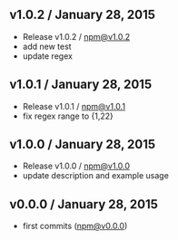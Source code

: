 

## v1.0.2 / January 28, 2015
- Release v1.0.2 / npm@v1.0.2
- add new test
- update regex

## v1.0.1 / January 28, 2015
- Release v1.0.1 / npm@v1.0.1
- fix regex range to {1,22}

## v1.0.0 / January 28, 2015
- Release v1.0.0 / npm@v1.0.0
- update description and example usage

## v0.0.0 / January 28, 2015
- first commits (npm@v0.0.0)